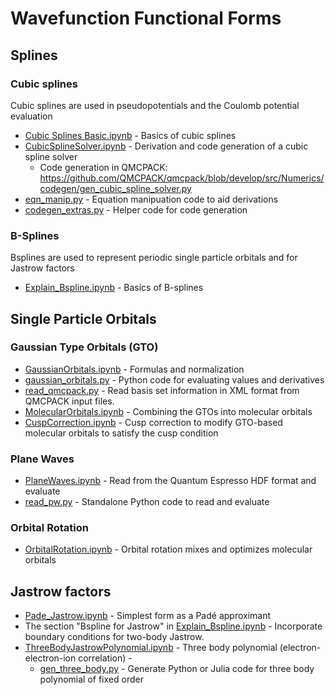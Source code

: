 # Wavefunction Functional Forms

## Splines
### Cubic splines
Cubic splines are used in pseudopotentials and the Coulomb potential evaluation

  - [Cubic Splines Basic.ipynb](Wavefunctions/Cubic%20Splines%20Basic.ipynb) - Basics of cubic splines
  - [CubicSplineSolver.ipynb](Wavefunctions/CubicSplineSolver.ipynb) - Derivation and code generation of a cubic spline solver
    - Code generation in QMCPACK: https://github.com/QMCPACK/qmcpack/blob/develop/src/Numerics/codegen/gen_cubic_spline_solver.py
  - [eqn_manip.py](Wavefunctions/eqn_manip.py) - Equation manipuation code to aid derivations
  - [codegen_extras.py](Wavefunctions/codegen_extras.py) - Helper code for code generation

### B-Splines
Bsplines are used to represent periodic single particle orbitals and for Jastrow factors

  - [Explain_Bspline.ipynb](Explain_Bspline.ipynb) - Basics of B-splines


## Single Particle Orbitals
### Gaussian Type Orbitals (GTO)
- [GaussianOrbitals.ipynb](Wavefunctions/GaussianOrbitals.ipynb) - Formulas and normalization
- [gaussian_orbitals.py](Wavefunctions/gaussian_orbitals.py) - Python code for evaluating values and derivatives
- [read_qmcpack.py](Wavefunctions/read_qmcpack.py) - Read basis set information in XML format from QMCPACK input files.
- [MolecularOrbitals.ipynb](Wavefunctions/MolecularOrbitals.ipynb) - Combining the GTOs into molecular orbitals
- [CuspCorrection.ipynb](Wavefunctions/CuspCorrection.ipynb) - Cusp correction to modify GTO-based molecular orbitals to satisfy the cusp condition

### Plane Waves
- [PlaneWaves.ipynb](Wavefunctions/PlaneWaves.ipynb) - Read from the Quantum Espresso HDF format and evaluate
- [read_pw.py](Wavefunctions/read_pw.py) - Standalone Python code to read and evaluate

### Orbital Rotation
- [OrbitalRotation.ipynb](OrbitalRotation.ipynb) - Orbital rotation mixes and optimizes molecular orbitals


## Jastrow factors
- [Pade_Jastrow.ipynb](Wavefunctions/Pade_Jastrow.ipynb) - Simplest form as a Padé approximant
- The section "Bspline for Jastrow" in [Explain_Bspline.ipynb](Wavefunctions/Explain_Bspline.ipynb) - Incorporate boundary conditions for two-body Jastrow.
- [ThreeBodyJastrowPolynomial.ipynb](Wavefunctions/ThreeBodyJastrowPolynomial.ipynb) - Three body polynomial (electron-electron-ion correlation) -
  - [gen_three_body.py](Wavefunctions/gen_three_body.py) - Generate Python or Julia code for three body polynomial of fixed order
